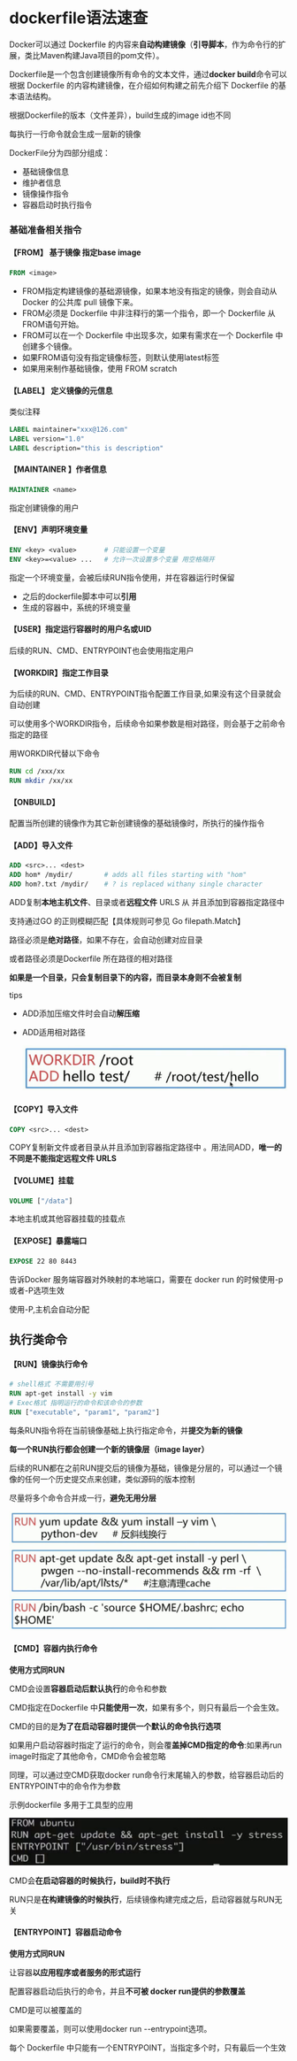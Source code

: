 # dockerfile语法速查

Docker可以通过 Dockerfile 的内容来**自动构建镜像**（**引导脚本**，作为命令行的扩展，类比Maven构建Java项目的pom文件）。

Dockerfile是一个包含创建镜像所有命令的文本文件，通过**docker build**命令可以根据 Dockerfile 的内容构建镜像，在介绍如何构建之前先介绍下 Dockerfile 的基本语法结构。

根据Dockerfile的版本（文件差异），build生成的image id也不同

每执行一行命令就会生成一层新的镜像

DockerFile分为四部分组成：

- 基础镜像信息
- 维护者信息
- 镜像操作指令
- 容器启动时执行指令



### 基础准备相关指令

#### 【FROM】 基于镜像  指定base image

```dockerfile
FROM <image>
```

- FROM指定构建镜像的基础源镜像，如果本地没有指定的镜像，则会自动从     Docker 的公共库 pull 镜像下来。
- FROM必须是 Dockerfile     中非注释行的第一个指令，即一个 Dockerfile 从FROM语句开始。
- FROM可以在一个 Dockerfile     中出现多次，如果有需求在一个 Dockerfile 中创建多个镜像。
- 如果FROM语句没有指定镜像标签，则默认使用latest标签
- 如果用来制作基础镜像，使用 FROM scratch

#### 【LABEL】 定义镜像的元信息 

类似注释

```dockerfile
LABEL maintainer="xxx@126.com"
LABEL version="1.0"
LABEL description="this is description"
```

#### 【MAINTAINER 】作者信息

```dockerfile
MAINTAINER <name>
```

指定创建镜像的用户

#### 【ENV】声明环境变量

```dockerfile
ENV <key> <value>       # 只能设置一个变量
ENV <key>=<value> ...   # 允许一次设置多个变量 用空格隔开
```

指定一个环境变量，会被后续RUN指令使用，并在容器运行时保留

* 之后的dockerfile脚本中可以**引用**
* 生成的容器中，系统的环境变量

#### 【USER】指定运行容器时的用户名或UID

后续的RUN、CMD、ENTRYPOINT也会使用指定用户

#### 【WORKDIR】指定工作目录

为后续的RUN、CMD、ENTRYPOINT指令配置工作目录,如果没有这个目录就会自动创建

可以使用多个WORKDIR指令，后续命令如果参数是相对路径，则会基于之前命令指定的路径

用WORKDIR代替以下命令

```dockerfile
RUN cd /xxx/xx
RUN mkdir /xx/xx
```

 

#### 【ONBUILD】

配置当所创建的镜像作为其它新创建镜像的基础镜像时，所执行的操作指令

#### 【ADD】导入文件

```dockerfile
ADD <src>... <dest>
ADD hom* /mydir/        # adds all files starting with "hom"
ADD hom?.txt /mydir/    # ? is replaced withany single character
```

ADD复制**本地主机文件**、目录或者**远程文件** URLS 从 并且添加到容器指定路径中 

支持通过GO 的正则模糊匹配【具体规则可参见 Go filepath.Match】

路径必须是**绝对路径**，如果不存在，会自动创建对应目录

或者路径必须是Dockerfile 所在路径的相对路径

**如果是一个目录，只会复制目录下的内容，而目录本身则不会被复制**

tips

* ADD添加压缩文件时会自动**解压缩**

* ADD适用相对路径

  ![1527314952114](.\assets\1527314952114.png)

#### 【COPY】导入文件

```dockerfile
COPY <src>... <dest>
```

COPY复制新文件或者目录从并且添加到容器指定路径中 。用法同ADD，**唯一的不同是不能指定远程文件 URLS**

#### 【VOLUME】挂载

```dockerfile
VOLUME ["/data"]
```

本地主机或其他容器挂载的挂载点

#### 【EXPOSE】暴露端口

```dockerfile
EXPOSE 22 80 8443
```

告诉Docker 服务端容器对外映射的本地端口，需要在 docker run 的时候使用-p或者-P选项生效

使用-P,主机会自动分配

## 执行类命令

#### 【RUN】镜像执行命令

```dockerfile
# shell格式 不需要用引号
RUN apt-get install -y vim
# Exec格式 指明运行的命令和该命令的参数
RUN ["executable", "param1", "param2"]
```



每条RUN指令将在当前镜像基础上执行指定命令，并**提交为新的镜像**

**每一个RUN执行都会创建一个新的镜像层（image layer）**

后续的RUN都在之前RUN提交后的镜像为基础，镜像是分层的，可以通过一个镜像的任何一个历史提交点来创建，类似源码的版本控制

尽量将多个命令合并成一行，**避免无用分层**

![1527313971124](.\assets\1527313971124.png)





#### 【CMD】容器内执行命令

**使用方式同RUN**



CMD会设置**容器启动后默认执行**的命令和参数

CMD指定在Dockerfile 中**只能使用一次**，如果有多个，则只有最后一个会生效。

CMD的目的是**为了在启动容器时提供一个默认的命令执行选项**

如果用户启动容器时指定了运行的命令，则会覆**盖掉CMD指定的命令**:如果再run image时指定了其他命令，CMD命令会被忽略

同理，可以通过空CMD获取docker run命令行末尾输入的参数，给容器启动后的ENTRYPOINT中的命令作为参数

示例dockerfile 多用于工具型的应用

![1527327769610](.\assets\1527327769610.png)

CMD会**在启动容器的时候执行，build时不执行**

RUN只是**在构建镜像的时候执行**，后续镜像构建完成之后，启动容器就与RUN无关

#### 【ENTRYPOINT】容器启动命令

**使用方式同RUN**



让容器**以应用程序或者服务的形式运行**

配置容器启动后执行的命令，并且**不可被 docker run提供的参数覆盖**

CMD是可以被覆盖的

如果需要覆盖，则可以使用docker run --entrypoint选项。

每个 Dockerfile 中只能有一个ENTRYPOINT，当指定多个时，只有最后一个生效

